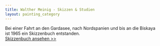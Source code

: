 ```yaml
---
title: Walther Meinig - Skizzen & Studien
layout: painting_category
---
```


Bei einer Fahrt an den Gardasee, nach Nordspanien und bis an die Biskaya ist 1965 ein Skizzenbuch entstanden.  
[Skizzenbuch ansehen >>](sketches_01.html)